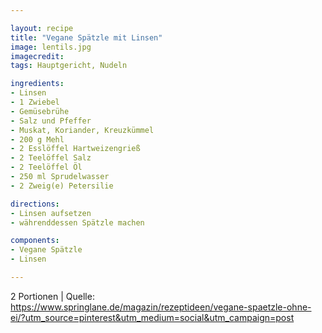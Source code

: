 ```yaml
---

layout: recipe
title: "Vegane Spätzle mit Linsen"
image: lentils.jpg
imagecredit: 
tags: Hauptgericht, Nudeln

ingredients:
- Linsen
- 1 Zwiebel
- Gemüsebrühe
- Salz und Pfeffer
- Muskat, Koriander, Kreuzkümmel
- 200 g Mehl
- 2 Esslöffel Hartweizengrieß
- 2 Teelöffel Salz
- 2 Teelöffel Öl
- 250 ml Sprudelwasser
- 2 Zweig(e) Petersilie

directions:
- Linsen aufsetzen
- währenddessen Spätzle machen

components:
- Vegane Spätzle
- Linsen

---
```

2 Portionen
| Quelle: https://www.springlane.de/magazin/rezeptideen/vegane-spaetzle-ohne-ei/?utm_source=pinterest&utm_medium=social&utm_campaign=post
